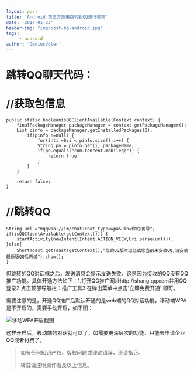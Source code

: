 ```yaml
---
layout: post
title: 'Android 第三方应用跳转到QQ进行聊天'
date: '2017-01-23'
header-img: "img/post-bg-android.jpg"
tags:
     - android
author: 'GeniusVoler'
---
```

# 跳转QQ聊天代码：
	 
# //获取包信息

	public static booleanisQQClientAvailable(Context context) {
		finalPackageManager packageManager = context.getPackageManager();
		List pinfo = packageManager.getInstalledPackages(0);
			if(pinfo !=null) {
				for(inti =0;i < pinfo.size();i++) {
				String pn = pinfo.get(i).packageName;
				if(pn.equals("com.tencent.mobileqq")) {
					return true;
				}
			}
		}
	
		return false;
	}

# //跳转QQ

	String url ="mqqwpa://im/chat?chat_type=wpa&uin=你的QQ号";
	if(isQQClientAvailable(getContext())) {
		startActivity(newIntent(Intent.ACTION_VIEW,Uri.parse(url)));
	}else{
		ShortToast.getToast(getContext(),"您的QQ版本过低或您当前未安装QQ,请安装最新版QQ后再试").show();
	}

但跳转的QQ对话框之后，发送消息会提示发送失败，这是因为接收的QQ没有QQ推广功能。具体开通方法如下：1.打开QQ推广网址http://shang.qq.com并用QQ登录2.点击顶部导航栏：推广工具3.在弹出菜单中点击'立即免费开通' 即可。

需要注意的是，开通QQ推广后默认开通的是web端的QQ对话功能，移动端WPA是不开启的，需要手动开启，如下图：

![移动WPA开启截图](http://upload-images.jianshu.io/upload_images/2820810-1116e5975cb0db0a.png?imageMogr2/auto-orient/strip%7CimageView2/2/w/1240)

这样开启后，移动端的对话就可以了，如需要更深层次的功能，只能去申请企业QQ或者付费了。



> 如有任何知识产权、版权问题或理论错误，还请指正。
>
> 转载请注明原作者及以上信息。
